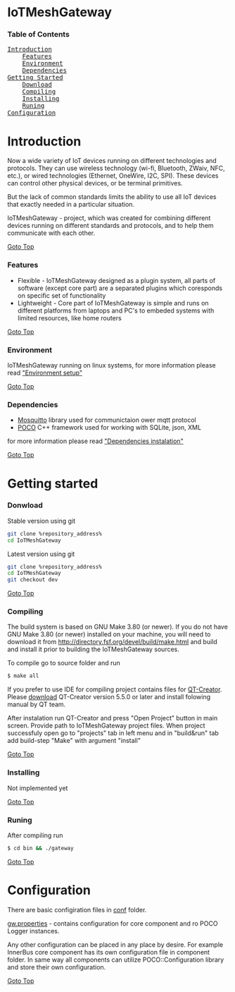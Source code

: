 IoTMeshGateway
============

### Table of Contents
<pre>
<a href="#introduction">Introduction</a>
    <a href="#features">Features</a>
    <a href="#environment">Environment</a>
    <a href="#dependencies">Dependencies</a>
<a href="#getting-started">Getting Started</a>
    <a href="#download">Download</a>
    <a href="#compiling">Compiling</a>
    <a href="#installing">Installing</a>
    <a href="#runing">Runing</a>
<a href="#configuration">Configuration</a>
</pre>

# Introduction
Now a wide variety of IoT devices running on different technologies and protocols. They can use wireless technology (wi-fi, Bluetooth, ZWaiv, NFC, etc.), or wired technologies (Ethernet, OneWire, I2C, SPI). These devices can control other physical devices, or be terminal primitives.

But the lack of common standards limits the ability to use all IoT devices that exactly needed in a particular situation.

IoTMeshGateway - project, which was created for combining different devices running on different standards and protocols, and to help them communicate with each other.

 [Goto Top](#table-of-contents)

### Features
 * Flexible - IoTMeshGateway designed as a plugin system, all parts of software (except core part) are a separated plugins which coresponds on specific set of functionality
 * Lightweight - Core part of IoTMeshGateway is simple and runs on different platforms from laptops and PC's to embeded systems with limited resources, like home routers

 [Goto Top](#table-of-contents)

### Environment
IoTMeshGateway running on linux systems, for more information please read ["Environment setup"](docs/environment.md)

 [Goto Top](#table-of-contents)

### Dependencies
 * [Mosquitto](https://mosquitto.org/) library used for communictaion ower mqtt protocol
 * [POCO](https://pocoproject.org/)  C++ framework used for working with SQLite, json, XML

for more information please read ["Dependencies instalation"](docs/dependencies.md)

 [Goto Top](#table-of-contents)

# Getting started
### Donwload
Stable version using git 
```bash
git clone %repository_address%
cd IoTMeshGateway
```

Latest version using git 
```bash
git clone %repository_address%
cd IoTMeshGateway
git checkout dev
```

 [Goto Top](#table-of-contents)

### Compiling
The build system is based on GNU Make 3.80 (or newer). If you do not have GNU Make 3.80 (or newer) installed on your machine, you will need to download it from <http://directory.fsf.org/devel/build/make.html> and build and install it prior to building the IoTMeshGateway sources.

To compile go to source folder and run
```bash
$ make all
```

If you prefer to use IDE for compiling project contains files for [QT-Creator](https://www.qt.io/ide/). Please [download](https://www.qt.io/download/) QT-Creator version 5.5.0 or later and install folowing manual by QT team.

After instalation run QT-Creator and press "Open Project" button in main screen. Provide path to IoTMeshGateway project files. When project successfuly open go to "projects" tab in left menu and in "build&run" tab add build-step "Make" with argument "install"

[Goto Top](#table-of-contents)

### Installing
Not implemented yet

[Goto Top](#table-of-contents)

### Runing
After compiling run
```bash
$ cd bin && ./gateway
```

[Goto Top](#table-of-contents)

# Configuration
There are basic configiration files in [conf](conf/) folder.

[gw.properties](conf/gw.properties) - contains configuration for core component and ro POCO Logger instances.

Any other configuration can be placed in any place by desire. For example InnerBus core component has its own configuration file in component folder.
In same way all components can utilize POCO::Configuration library and store their own configuration.

[Goto Top](#table-of-contents)